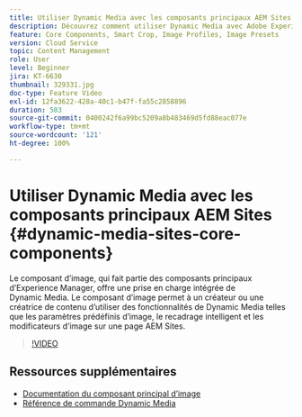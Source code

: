 ```yaml
---
title: Utiliser Dynamic Media avec les composants principaux AEM Sites
description: Découvrez comment utiliser Dynamic Media avec Adobe Experience Manager Sites. Le composant d’image, qui fait partie des composants principaux d’Experience Manager, offre une prise en charge intégrée de Dynamic Media. Le composant d’image permet à un créateur ou une créatrice de contenu d’utiliser des fonctionnalités de Dynamic Media telles que les paramètres prédéfinis d’image, le recadrage intelligent et les modificateurs d’image sur une page AEM Sites.
feature: Core Components, Smart Crop, Image Profiles, Image Presets
version: Cloud Service
topic: Content Management
role: User
level: Beginner
jira: KT-6630
thumbnail: 329331.jpg
doc-type: Feature Video
exl-id: 12fa3622-428a-40c1-b47f-fa55c2858896
duration: 503
source-git-commit: 0400242f6a99bc5209a8b483469d5fd88eac077e
workflow-type: tm+mt
source-wordcount: '121'
ht-degree: 100%

---
```


# Utiliser Dynamic Media avec les composants principaux AEM Sites {#dynamic-media-sites-core-components}

Le composant d’image, qui fait partie des composants principaux d’Experience Manager, offre une prise en charge intégrée de Dynamic Media. Le composant d’image permet à un créateur ou une créatrice de contenu d’utiliser des fonctionnalités de Dynamic Media telles que les paramètres prédéfinis d’image, le recadrage intelligent et les modificateurs d’image sur une page AEM Sites.

>[!VIDEO](https://video.tv.adobe.com/v/329331?quality=12&learn=on)

## Ressources supplémentaires

* [Documentation du composant principal d’image](https://experienceleague.adobe.com/docs/experience-manager-core-components/using/components/image.html?lang=fr#dynamic-media)
* [Référence de commande Dynamic Media](https://experienceleague.adobe.com/docs/dynamic-media-developer-resources/image-serving-api/image-serving-api/http-protocol-reference/command-reference/c-command-reference.html?lang=fr#image-serving-api)
